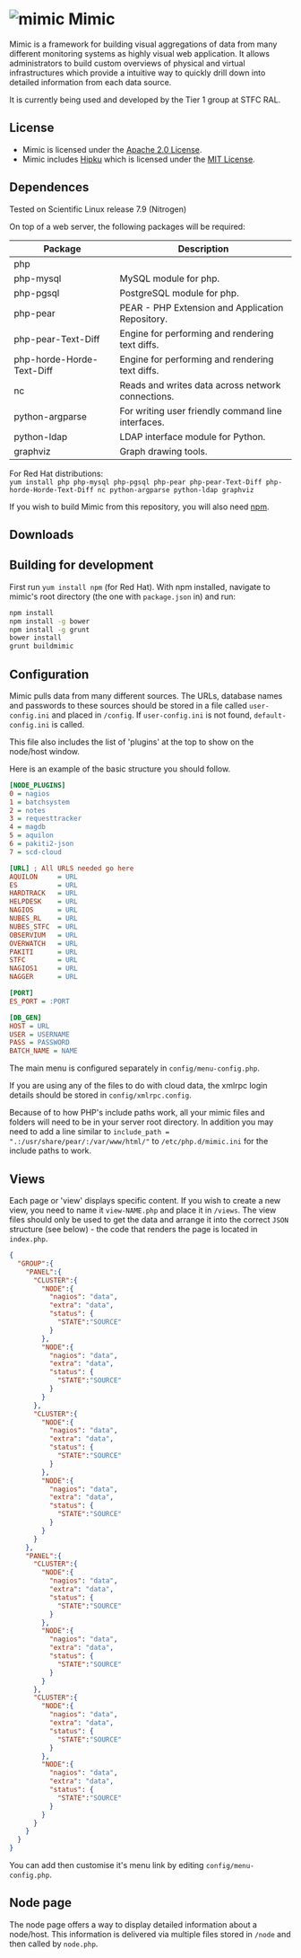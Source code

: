 ![mimic](http://i.imgur.com/fCSbo0m.png)
Mimic
=====
Mimic is a framework for building visual aggregations of data from many different monitoring systems as highly visual web application.
It allows administrators to build custom overviews of physical and virtual infrastructures which provide a intuitive way to quickly drill down into detailed information from each data source.

It is currently being used and developed by the Tier 1 group at STFC RAL.

License
-------

* Mimic is licensed under the [Apache 2.0 License](http://www.apache.org/licenses/LICENSE-2.0).
* Mimic includes [Hipku](http://gabrielmartin.net/projects/hipku/) which is licensed under the [MIT License](https://opensource.org/licenses/MIT).

Dependences
-----------

Tested on Scientific Linux release 7.9 (Nitrogen)

On top of a web server, the following packages will be required:

| Package                               | Description                                         |
| ------------------------------------- | --------------------------------------------------- |
| php                                   |                                                     |
| php-mysql                             | MySQL module for php.                               |
| php-pgsql                             | PostgreSQL module for php.                          |
| php-pear                              | PEAR - PHP Extension and Application Repository.    |
| php-pear-Text-Diff                    | Engine for performing and rendering text diffs.     |
| php-horde-Horde-Text-Diff             | Engine for performing and rendering text diffs.     |
| nc                                    | Reads and writes data across network connections.   |
| python-argparse                       | For writing user friendly command line interfaces.  |
| python-ldap                           | LDAP interface module for Python.                   |
| graphviz                              | Graph drawing tools.                                |

For Red Hat distributions:  
`yum install php php-mysql php-pgsql php-pear php-pear-Text-Diff php-horde-Horde-Text-Diff nc python-argparse python-ldap graphviz`

If you wish to build Mimic from this repository, you will also need [npm](https://www.npmjs.com/).

Downloads
-----------


Building for development
-----------
First run `yum install npm` (for Red Hat). With npm installed, navigate to mimic's root directory (the one with `package.json` in) and run:

```sh
npm install
npm install -g bower
npm install -g grunt
bower install
grunt buildmimic
```


Configuration
-----------
Mimic pulls data from many different sources. The URLs, database names and passwords to these sources should be stored in a file called `user-config.ini` and placed in `/config`. If `user-config.ini` is not found, `default-config.ini` is called.

This file also includes the list of 'plugins' at the top to show on the node/host window.


Here is an example of the basic structure you should follow.

```ini
[NODE_PLUGINS]
0 = nagios
1 = batchsystem
2 = notes
3 = requesttracker
4 = magdb
5 = aquilon
6 = pakiti2-json
7 = scd-cloud

[URL] ; All URLS needed go here
AQUILON     = URL
ES          = URL
HARDTRACK   = URL
HELPDESK    = URL
NAGIOS      = URL
NUBES_RL    = URL
NUBES_STFC  = URL
OBSERVIUM   = URL
OVERWATCH   = URL
PAKITI      = URL
STFC        = URL
NAGIOS1     = URL
NAGGER      = URL

[PORT]
ES_PORT = :PORT

[DB_GEN]
HOST = URL
USER = USERNAME
PASS = PASSWORD
BATCH_NAME = NAME
```

The main menu is configured separately in `config/menu-config.php`.

If you are using any of the files to do with cloud data, the xmlrpc login details should be stored in `config/xmlrpc.config`.

Because of to how PHP's include paths work, all your mimic files and folders will need to be in your server root directory. In addition you may need to add a line similar to `include_path = ".:/usr/share/pear/:/var/www/html/"` to `/etc/php.d/mimic.ini` for the include paths to work.

Views
---------

Each page or 'view' displays specific content. If you wish to create a new view, you need to name it `view-NAME.php` and place it in `/views`. The view files should only be used to get the data and arrange it into the correct `JSON` structure (see below) - the code that renders the page is located in `index.php`.

```json
{
  "GROUP":{
    "PANEL":{
      "CLUSTER":{
        "NODE":{
          "nagios": "data",
          "extra": "data",
          "status": {
            "STATE":"SOURCE"
          }
        },
        "NODE":{
          "nagios": "data",
          "extra": "data",
          "status": {
            "STATE":"SOURCE"
          }
        }
      },
      "CLUSTER":{
        "NODE":{
          "nagios": "data",
          "extra": "data",
          "status": {
            "STATE":"SOURCE"
          }
        },
        "NODE":{
          "nagios": "data",
          "extra": "data",
          "status": {
            "STATE":"SOURCE"
          }
        }
      }
    },
    "PANEL":{
      "CLUSTER":{
        "NODE":{
          "nagios": "data",
          "extra": "data",
          "status": {
            "STATE":"SOURCE"
          }
        },
        "NODE":{
          "nagios": "data",
          "extra": "data",
          "status": {
            "STATE":"SOURCE"
          }
        }
      },
      "CLUSTER":{
        "NODE":{
          "nagios": "data",
          "extra": "data",
          "status": {
            "STATE":"SOURCE"
          }
        },
        "NODE":{
          "nagios": "data",
          "extra": "data",
          "status": {
            "STATE":"SOURCE"
          }
        }
      }
    }
  }
}
```

You can add then customise it's menu link by editing `config/menu-config.php`.


Node page
---------

The node page offers a way to display detailed information about a node/host. This information is delivered via multiple files stored in `/node` and then called by `node.php`.
